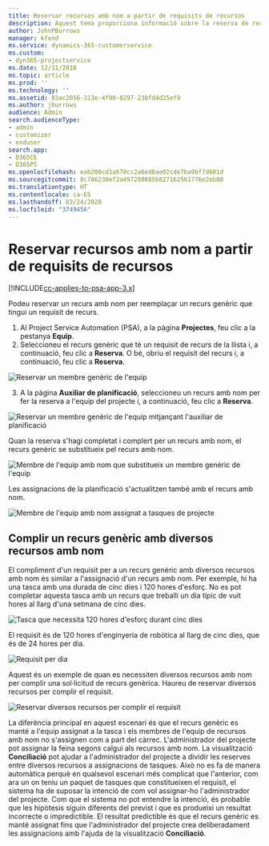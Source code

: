 ```yaml
---
title: Reservar recursos amb nom a partir de requisits de recursos
description: Aquest tema proporciona informació sobre la reserva de recursos amb nom per a un requisit de recurs genèric.
author: JohnPBurrows
manager: kfend
ms.service: dynamics-365-customerservice
ms.custom:
- dyn365-projectservice
ms.date: 12/11/2018
ms.topic: article
ms.prod: ''
ms.technology: ''
ms.assetid: 83ac2056-313e-4f90-8297-238fd4d25ef9
ms.author: jburrows
audience: Admin
search.audienceType:
- admin
- customizer
- enduser
search.app:
- D365CE
- D365PS
ms.openlocfilehash: eab280cd1a670cc2a6ed0ae02cde7ba9bf7d601d
ms.sourcegitcommit: 8c786230ef2a497280885b827162561776e2eb00
ms.translationtype: HT
ms.contentlocale: ca-ES
ms.lasthandoff: 03/24/2020
ms.locfileid: "3749456"
---
```

# <a name="book-named-resources-from-resource-requirements"></a>Reservar recursos amb nom a partir de requisits de recursos

[!INCLUDE[cc-applies-to-psa-app-3.x](../includes/cc-applies-to-psa-app-3x.md)]

Podeu reservar un recurs amb nom per reemplaçar un recurs genèric que tingui un requisit de recurs.

1. Al Project Service Automation (PSA), a la pàgina **Projectes**, feu clic a la pestanya **Equip**.
2. Seleccioneu el recurs genèric que té un requisit de recurs de la llista i, a continuació, feu clic a **Reserva**. O bé, obriu el requisit del recurs i, a continuació, feu clic a **Reserva**.


![Reservar un membre genèric de l'equip](media/RM-how-to-14.png)


3. A la pàgina **Auxiliar de planificació**, seleccioneu un recurs amb nom per fer la reserva a l'equip del projecte i, a continuació, feu clic a **Reserva**.

![Reservar un membre genèric de l'equip mitjançant l'auxiliar de planificació](media/RM-how-to-15.png)

Quan la reserva s'hagi completat i complert per un recurs amb nom, el recurs genèric se substitueix pel recurs amb nom.

![Membre de l'equip amb nom que substitueix un membre genèric de l'equip](media/RM-how-to-16.png)

Les assignacions de la planificació s'actualitzen també amb el recurs amb nom.

![Membre de l'equip amb nom assignat a tasques de projecte](media/RM-how-to-17.png)

## <a name="fulfill-a-generic-resource-with-multiple-named-resources"></a>Complir un recurs genèric amb diversos recursos amb nom
El compliment d'un requisit per a un recurs genèric amb diversos recursos amb nom és similar a l'assignació d'un recurs amb nom. Per exemple, hi ha una tasca amb una durada de cinc dies i 120 hores d'esforç. No es pot completar aquesta tasca amb un recurs que treballi un dia típic de vuit hores al llarg d'una setmana de cinc dies. 

![Tasca que necessita 120 hores d'esforç durant cinc dies](media/RM-how-to-21.png)

El requisit és de 120 hores d'enginyeria de robòtica al llarg de cinc dies, que és de 24 hores per dia.

![Requisit per dia](media/RM-how-to-22.png)

Aquest és un exemple de quan es necessiten diversos recursos amb nom per complir una sol·licitud de recurs genèrica. Haureu de reservar diversos recursos per complir el requisit.

![Reservar diversos recursos per complir el requisit](media/RM-how-to-23.png)

La diferència principal en aquest escenari és que el recurs genèric es manté a l'equip assignat a la tasca i els membres de l'equip de recursos amb nom no s'assignen com a part del càrrec. L'administrador del projecte pot assignar la feina segons calgui als recursos amb nom. La visualització **Conciliació** pot ajudar a l'administrador del projecte a dividir les reserves entre diversos recursos a assignacions de tasques. Això no es fa de manera automàtica perquè en qualsevol escenari més complicat que l'anterior, com ara un on teniu un paquet de tasques que constitueixen el requisit, el sistema ha de suposar la intenció de com vol assignar-ho l'administrador del projecte. Com que el sistema no pot entendre la intenció, és probable que les hipòtesis siguin diferents del previst i que es produeixi un resultat incorrecte o impredictible. El resultat predictible és que el recurs genèric es manté assignat fins que l'administrador del projecte crea deliberadament les assignacions amb l'ajuda de la visualització **Conciliació**.


